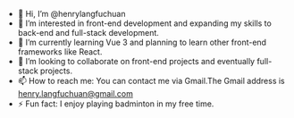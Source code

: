 - 👋 Hi, I’m @henrylangfuchuan
- 👀 I’m interested in front-end development and expanding my skills to back-end and full-stack development.
- 🌱 I’m currently learning Vue 3 and planning to learn other front-end frameworks like React.
- 💞️ I’m looking to collaborate on front-end projects and eventually full-stack projects.
- 📫 How to reach me: You can contact me via Gmail.The Gmail address is henry.langfuchuan@gmail.com
- ⚡ Fun fact: I enjoy playing badminton in my free time.
